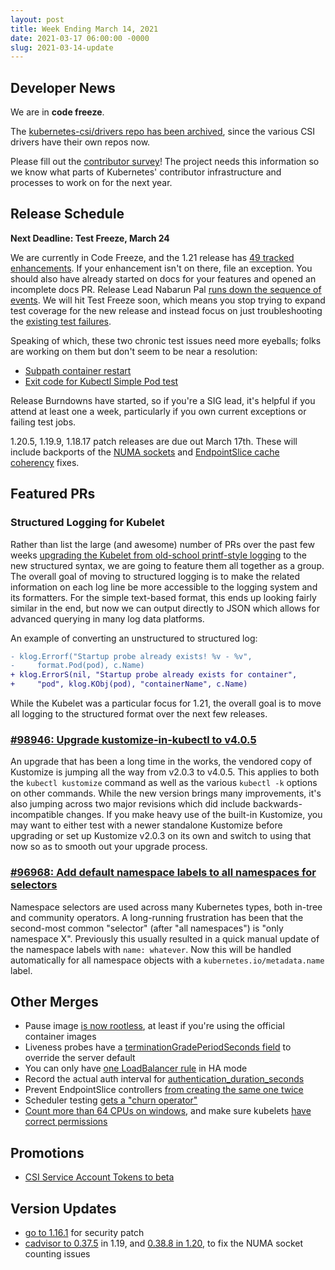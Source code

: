 ```yaml
---
layout: post
title: Week Ending March 14, 2021
date: 2021-03-17 06:00:00 -0000
slug: 2021-03-14-update
---
```


## Developer News

We are in **code freeze**.

The [kubernetes-csi/drivers repo has been archived](https://github.com/kubernetes/org/issues/2568), since the various CSI drivers have their own repos now.

Please fill out the [contributor survey](https://www.surveymonkey.com/r/k8scommsurvey2021)!  The project needs this information so we know what parts of Kubernetes' contributor infrastructure and processes to work on for the next year.

## Release Schedule

**Next Deadline: Test Freeze, March 24**

We are currently in Code Freeze, and the 1.21 release has [49 tracked enhancements](https://bit.ly/k8s121-enhancements).  If your enhancement isn't on there, file an exception.  You should also have already started on docs for your features and opened an incomplete docs PR.  Release Lead Nabarun Pal [runs down the sequence of events](https://groups.google.com/g/kubernetes-dev/c/SvtDvel86XU).  We will hit Test Freeze soon, which means you stop trying to expand test coverage for the new release and instead focus on just troubleshooting the [existing test failures](https://testgrid.k8s.io/sig-release-master-blocking).

Speaking of which, these two chronic test issues need more eyeballs; folks are working on them but don't seem to be near a resolution:

* [Subpath container restart](https://github.com/kubernetes/kubernetes/issues/100194)
* [Exit code for Kubectl Simple Pod test](https://github.com/kubernetes/kubernetes/issues/98854)

Release Burndowns have started, so if you're a SIG lead, it's helpful if you attend at least one a week, particularly if you own current exceptions or failing test jobs.

1.20.5, 1.19.9, 1.18.17 patch releases are due out March 17th.  These will include backports of the [NUMA sockets](https://github.com/kubernetes/kubernetes/pull/99771) and [EndpointSlice cache coherency](https://github.com/kubernetes/kubernetes/pull/99345) fixes.

## Featured PRs

### Structured Logging for Kubelet

Rather than list the large (and awesome) number of PRs over the past few weeks [upgrading the Kubelet from old-school printf-style logging](https://github.com/orgs/kubernetes/projects/53) to the new structured syntax, we are going to feature them all together as a group. The overall goal of moving to structured logging is to make the related information on each log line be more accessible to the logging system and its formatters. For the simple text-based format, this ends up looking fairly similar in the end, but now we can output directly to JSON which allows for advanced querying in many log data platforms.

An example of converting an unstructured to structured log:

```diff
- klog.Errorf("Startup probe already exists! %v - %v",
-     format.Pod(pod), c.Name)
+ klog.ErrorS(nil, "Startup probe already exists for container",
+     "pod", klog.KObj(pod), "containerName", c.Name)
```

While the Kubelet was a particular focus for 1.21, the overall goal is to move all logging to the structured format over the next few releases.

### [#98946: Upgrade kustomize-in-kubectl to v4.0.5](https://github.com/kubernetes/kubernetes/pull/98946)

An upgrade that has been a long time in the works, the vendored copy of Kustomize is jumping all the way from v2.0.3 to v4.0.5. This applies to both the `kubectl kustomize` command as well as the various `kubectl -k` options on other commands. While the new version brings many improvements, it's also jumping across two major revisions which did include backwards-incompatible changes. If you make heavy use of the built-in Kustomize, you may want to either test with a newer standalone Kustomize before upgrading or set up Kustomize v2.0.3 on its own and switch to using that now so as to smooth out your upgrade process.

### [#96968: Add default namespace labels to all namespaces for selectors](https://github.com/kubernetes/kubernetes/pull/96968)

Namespace selectors are used across many Kubernetes types, both in-tree and community operators. A long-running frustration has been that the second-most common "selector" (after "all namespaces") is "only namespace X". Previously this usually resulted in a quick manual update of the namespace labels with `name: whatever`. Now this will be handled automatically for all namespace objects with a `kubernetes.io/metadata.name` label.

## Other Merges

* Pause image [is now rootless](https://github.com/kubernetes/kubernetes/pull/97963), at least if you're using the official container images
* Liveness probes have a [terminationGradePeriodSeconds field](https://github.com/kubernetes/kubernetes/pull/99375) to override the server default
* You can only have [one LoadBalancer rule](https://github.com/kubernetes/kubernetes/pull/99825) in HA mode
* Record the actual auth interval for [authentication_duration_seconds](https://github.com/kubernetes/kubernetes/pull/99944)
* Prevent EndpointSlice controllers [from creating the same one twice](https://github.com/kubernetes/kubernetes/pull/100103)
* Scheduler testing [gets a "churn operator"](https://github.com/kubernetes/kubernetes/pull/98900)
* [Count more than 64 CPUs on windows](https://github.com/kubernetes/kubernetes/pull/97378), and make sure kubelets [have correct permissions](https://github.com/kubernetes/kubernetes/pull/96616)

## Promotions

* [CSI Service Account Tokens to beta](https://github.com/kubernetes/kubernetes/pull/99298)

## Version Updates

* [go to 1.16.1](https://github.com/kubernetes/kubernetes/pull/100106) for security patch
* [cadvisor to 0.37.5](https://github.com/kubernetes/kubernetes/pull/99209) in 1.19, and [0.38.8 in 1.20](https://github.com/kubernetes/kubernetes/pull/99207), to fix the NUMA socket counting issues

